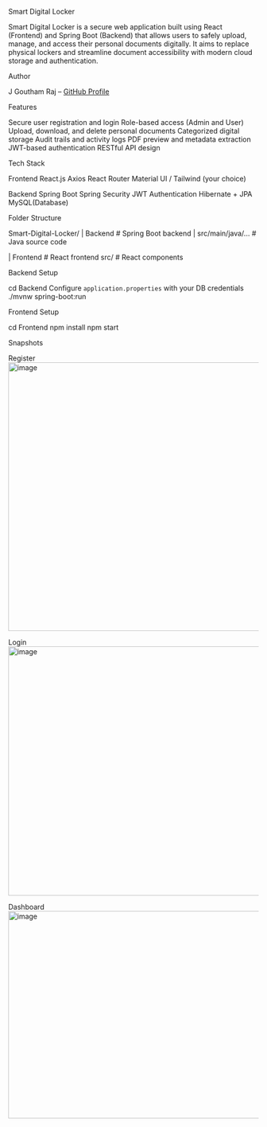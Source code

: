 Smart Digital Locker

Smart Digital Locker is a secure web application built using React (Frontend) and Spring Boot (Backend) that allows users to safely upload, manage, and access their personal documents digitally. It aims to replace physical lockers and streamline document accessibility with modern cloud storage and authentication.

Author

J Goutham Raj – [GitHub Profile](https://github.com/Goutham-007)


Features

Secure user registration and login
Role-based access (Admin and User)
Upload, download, and delete personal documents
Categorized digital storage
Audit trails and activity logs
PDF preview and metadata extraction
JWT-based authentication
RESTful API design

Tech Stack

Frontend
React.js
Axios
React Router
Material UI / Tailwind (your choice)

Backend
Spring Boot
Spring Security
JWT Authentication
Hibernate + JPA
 MySQL(Database)


Folder Structure

Smart-Digital-Locker/
|
  Backend # Spring Boot backend
  |
  src/main/java/... # Java source code
  
  
| Frontend # React frontend
    src/ # React components

Backend Setup

cd Backend
Configure `application.properties` with your DB credentials
./mvnw spring-boot:run

Frontend Setup

cd Frontend
npm install
npm start

Snapshots

Register
<img width="700" height="540" alt="image" src="https://github.com/user-attachments/assets/759b7a50-4454-401b-86cb-b2b6b91f2785" />

Login
<img width="706" height="501" alt="image" src="https://github.com/user-attachments/assets/0fc3e862-f34b-42c3-b0c7-72fd802ac5b9" />

Dashboard
<img width="706" height="417" alt="image" src="https://github.com/user-attachments/assets/d368d066-5e5b-42c1-b6d6-6cfeae60e68e" />





